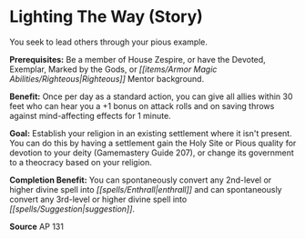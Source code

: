 ﻿---
cssclass: [feats]

---
# Lighting The Way (Story)

You seek to lead others through your pious example.

**Prerequisites:** Be a member of House Zespire, or have the Devoted, Exemplar, Marked by the Gods, or _[[items/Armor Magic Abilities/Righteous|Righteous]]_ Mentor background.

**Benefit:** Once per day as a standard action, you can give all allies within 30 feet who can hear you a +1 bonus on attack rolls and on saving throws against mind-affecting effects for 1 minute.

**Goal:** Establish your religion in an existing settlement where it isn't present. You can do this by having a settlement gain the Holy Site or Pious quality for devotion to your deity (Gamemastery Guide 207), or change its government to a theocracy based on your religion.

**Completion Benefit:** You can spontaneously convert any 2nd-level or higher divine spell into _[[spells/Enthrall|enthrall]]_ and can spontaneously convert any 3rd-level or higher divine spell into _[[spells/Suggestion|suggestion]]_.

**Source** AP 131